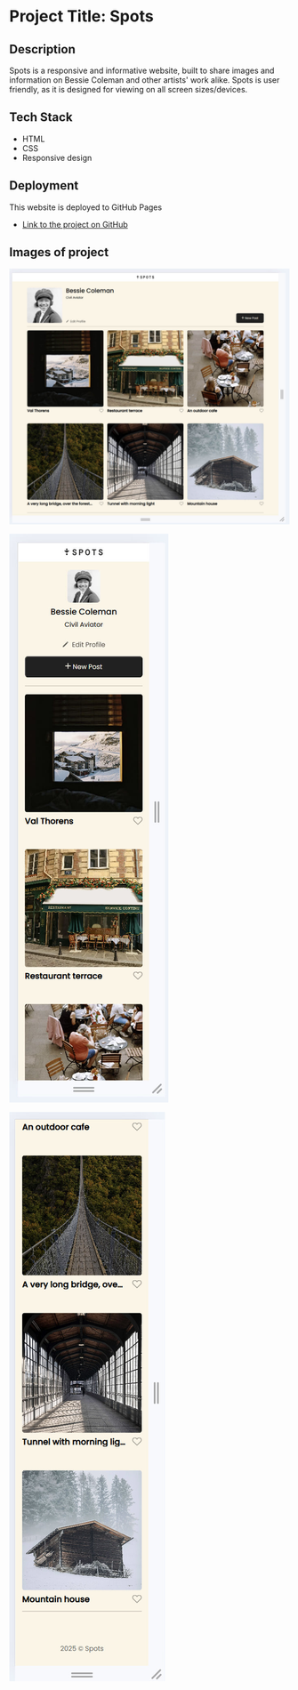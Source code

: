 # Project Title: Spots

## Description

Spots is a responsive and informative website, built to share images and information on Bessie Coleman and other artists' work
alike.
Spots is user friendly, as it is designed for viewing on all screen sizes/devices.

## Tech Stack

- HTML
- CSS
- Responsive design

## Deployment

This website is deployed to GitHub Pages

- [Link to the project on GitHub]()

## Images of project

![Screenshot of 1440px viewport](./images/Spots-Screenshot-1440px%20view.jpg)

![Screenshot of 320px viewport-top](./images/Spots-Screenshot-320px-top%20view.jpg)

![Screenshot of 320px viewport-bottom](./images/Spots-Screenshot-320px%20bottom%20view.jpg)
